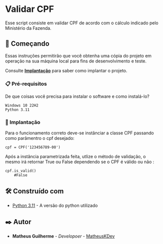 # Validar CPF

Esse script consiste em validar CPF de acordo com o cálculo indicado pelo Ministério da Fazenda.

## 🚀 Começando

Essas instruções permitirão que você obtenha uma cópia do projeto em operação na sua máquina local para fins de desenvolvimento e teste.

Consulte **[Implantação](#-implanta%C3%A7%C3%A3o)** para saber como implantar o projeto.

### 📋 Pré-requisitos

De que coisas você precisa para instalar o software e como instalá-lo?

```
Windows 10 22H2
Python 3.11
```

### 🔧 Implantação


Para o funcionamento correto deve-se instânciar a classe CPF passando como parâmentro o cpf desejado:

```
cpf = CPF('123456789-00')
```

Após a instância parametrizada feita,
utlize o método de validação, o mesmo irá retornar True ou False dependendo se o CPF é válido ou não :
```
cpf.is_valid()
    #False
```



## 🛠️ Construído com

* [Python 3.11](https://www.python.org/downloads/release/python-3110/) - A versão do python utilizado

## ✒️ Autor

* **Matheus Guilherme** - *Developoer* - [MatheusKDev](https://www.instagram.com/matheuskdev)
